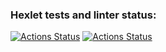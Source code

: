 ### Hexlet tests and linter status:
[![Actions Status](https://github.com/elisad5791/php-project-9/workflows/hexlet-check/badge.svg)](https://github.com/elisad5791/php-project-9/actions)
[![Actions Status](https://github.com/elisad5791/php-project-9/workflows/ci/badge.svg)](https://github.com/elisad5791/php-project-9/actions)

